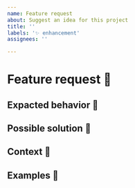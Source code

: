 ```yaml
---
name: Feature request
about: Suggest an idea for this project
title: ''
labels: '✨ enhancement'
assignees: ''

---
```


# Feature request 🔮

<!-- Briefly, in general terms, describe the proposal/change -->

## Expacted behavior 🤔

<!-- Is your feature request related to a problem? Ex. I'm always frustrated when [...]  -->

## Possible solution 💁

<!-- Describe the solution you'd like -->

## Context 🔦

<!-- Add any other context or screenshots about the feature request here. -->

## Examples 📓

<!-- Examples help us understand the requested feature better -->
